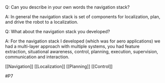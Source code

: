 Q: Can you describe in your own words the navigation stack?

A: In general the navigation stack is set of components for localization, plan, and drive the robot to a localization.

Q: What about the navigation stack you developed?

A: For the navigation stack I developed (which was for aero applications) we had a multi-layer approach with multiple systems, you had feature extraction, situational awareness, control, planning, execution, supervision, communication and interaction.

[[Navigation]]
[[Localization]]
[[Planning]]
[[Control]]

#P7 